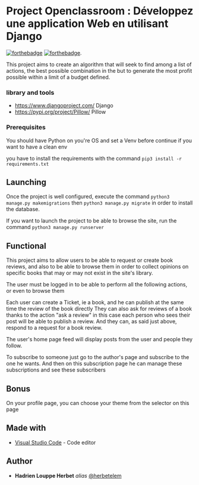 # Project Openclassroom : Développez une application Web en utilisant Django
[![forthebadge](https://forthebadge.com/images/badges/made-with-python.svg)](http://forthebadge.com)  [![forthebadge](https://forthebadge.com/images/badges/built-by-developers.svg)](http://forthebadge.com).

This project aims to create an algorithm that will seek to find among a list of actions, the best possible combination in the but to generate the most profit possible within a limit of a budget defined.


### library and tools

- https://www.djangoproject.com/ Django
- https://pypi.org/project/Pillow/ Pillow


### Prerequisites

You should have Python on you're OS and set a Venv before continue if you want to have a clean env

you have to install the requirements with the command ``pip3 install -r requirements.txt``


## Launching

Once the project is well configured, execute the command ``python3 manage.py makemigrations`` then ``python3 manage.py migrate`` in order to install the database.

If you want to launch the project to be able to browse the site, run the command ``python3 manage.py runserver``


## Functional

This project aims to allow users to be able to request or create book reviews, and also to be able to browse them in order to collect opinions on specific books that may or may not exist in the site's library.

The user must be logged in to be able to perform all the following actions, or even to browse them

Each user can create a Ticket, ie a book, and he can publish at the same time the review of the book directly
They can also ask for reviews of a book thanks to the action "ask a review" in this case each person who sees their post will be able to publish a review.
And they can, as said just above, respond to a request for a book review.

The user's home page feed will display posts from the user and people they follow.

To subscribe to someone just go to the author's page and subscribe to the one he wants.
And then on this subscription page he can manage these subscriptions and see these subscribers

## Bonus


On your profile page, you can choose your theme from the selector on this page

## Made with

* [Visual Studio Code](https://code.visualstudio.com/) - Code editor


## Author

* **Hadrien Louppe Herbet** _alias_ [@herbetelem](https://github.com/herbetelem)
